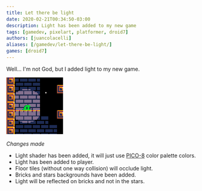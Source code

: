 ```yaml
---
title: Let there be light
date: 2020-02-21T00:34:50-03:00
description: Light has been added to my new game
tags: [gamedev, pixelart, platformer, droid7]
authors: [juancolacelli]
aliases: [/gamedev/let-there-be-light/]
games: [droid7]
---
```


Well... I'm not God, but I added light to my new game.

![Game screenshot](thumbnail.png)

_Changes made_

-   Light shader has been added, it will just use [PICO-8](https://lospec.com/palette-list/pico-8) color palette colors.
-   Light has been added to player.
-   Floor tiles (without one way collision) will occlude light.
-   Bricks and stars backgrounds have been added.
-   Light will be reflected on bricks and not in the stars.
